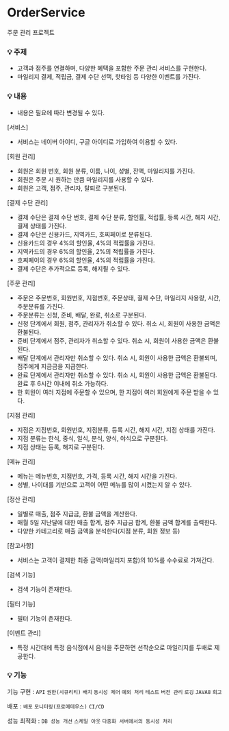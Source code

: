 # OrderService
주문 관리 프로젝트

### 💡 주제
- 고객과 점주를 연결하며, 다양한 혜택을 포함한 주문 관리 서비스를 구현한다.
- 마일리지 결제, 적립금, 결제 수단 선택, 핫타임 등 다양한 이벤트를 가진다.

### 💡 내용
- 내용은 필요에 따라 변경될 수 있다.
  
[서비스]

- 서비스는 네이버 아이디, 구글 아이디로 가입하여 이용할 수 있다.

[회원 관리]

- 회원은 회원 번호, 회원 분류, 이름, 나이, 성별, 잔액, 마일리지를 가진다.
- 회원은 주문 시 원하는 만큼 마일리지를 사용할 수 있다.
- 회원은 고객, 점주, 관리자, 탈퇴로 구분된다.

[결제 수단 관리]

- 결제 수단은 결제 수단 번호, 결제 수단 분류, 할인률, 적립률, 등록 시간, 해지 시간, 결제 상태를 가진다.
- 결제 수단은 신용카드, 지역카드, 호찌페이로 분류된다.
- 신용카드의 경우 4%의 할인율, 4%의 적립률을 가진다.
- 지역카드의 경우 6%의 할인율, 2%의 적립률을 가진다.
- 호찌페이의 경우 6%의 할인율, 4%의 적립률을 가진다.
- 결제 수단은 추가적으로 등록, 해지될 수 있다.

[주문 관리]

- 주문은 주문번호, 회원번호, 지점번호, 주문상태, 결제 수단, 마일리지 사용량, 시간, 주문분류를 가진다.
- 주문분류는 신청, 준비, 배달, 완료, 취소로 구분된다.
- 신청 단계에서 회원, 점주, 관리자가 취소할 수 있다. 취소 시, 회원이 사용한 금액은 환불된다.
- 준비 단계에서 점주, 관리자가 취소할 수 있다. 취소 시, 회원이 사용한 금액은 환불된다.
- 배달 단계에서 관리자만 취소할 수 있다. 취소 시, 회원이 사용한 금액은 환불되며, 점주에게 지금금을 지급한다.
- 완료 단계에서 관리자만 취소할 수 있다. 취소 시, 회원이 사용한 금액은 환불된다. 완료 후 6시간 이내에 취소 가능하다.
- 한 회원이 여러 지점에 주문할 수 있으며, 한 지점이 여러 회원에게 주문 받을 수 있다.

[지점 관리]

- 지점은 지점번호, 회원번호, 지점분류, 등록 시간, 해지 시간, 지점 상태를 가진다.
- 지점 분류는 한식, 중식, 일식, 분식, 양식, 야식으로 구분된다.
- 지점 상태는 등록, 해지로 구분된다.

[메뉴 관리]

- 메뉴는 메뉴번호, 지점번호, 가격, 등록 시간, 해지 시간을 가진다.
- 성별, 나이대를 기반으로 고객이 어떤 메뉴를 많이 시켰는지 알 수 있다.

[정산 관리]

- 일별로 매출, 점주 지급금, 환불 금액을 계산한다.
- 매월 5일 지난달에 대한 매출 합계, 점주 지급금 합계, 환불 금액 합계를 출력한다.
- 다양한 카테고리로 매출 금액을 분석한다(지점 분류, 회원 정보 등)

[참고사항]

- 서비스는 고객이 결제한 최종 금액(마일리지 포함)의 10%를 수수료로 가져간다.

[검색 기능]

- 검색 기능이 존재한다.

[필터 기능]

- 필터 기능이 존재한다.

[이벤트 관리]

- 특정 시간대에 특정 음식점에서 음식을 주문하면 선착순으로 마일리지를 두배로 제공한다.

### 💡 기능

기능 구현 : `API` `권한(시큐리티)` `배치` `동시성 제어` `예외 처리` `테스트` `버전 관리` `로깅` `JAVA8` `회고`

배포 : `배포` `모니터링(프로메테우스)` `CI/CD`

성능 최적화 : `DB 성능 개선` `스케일 아웃` `다중화 서버에서의 동시성 처리`

